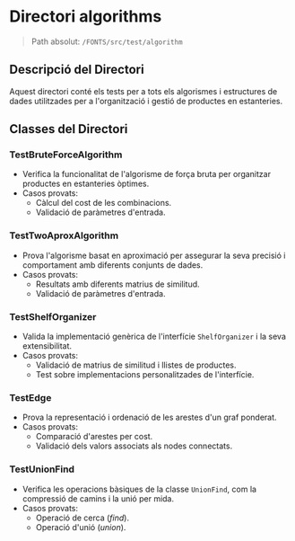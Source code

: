# Directori algorithms  

> Path absolut: `/FONTS/src/test/algorithm`  

## Descripció del Directori  
Aquest directori conté els tests per a tots els algorismes i estructures de dades utilitzades per a l'organització i gestió de productes en estanteries.  

## Classes del Directori  

### **TestBruteForceAlgorithm**  
- Verifica la funcionalitat de l'algorisme de força bruta per organitzar productes en estanteries òptimes.  
- Casos provats:  
  - Càlcul del cost de les combinacions.  
  - Validació de paràmetres d'entrada.  

### **TestTwoAproxAlgorithm**  
- Prova l'algorisme basat en aproximació per assegurar la seva precisió i comportament amb diferents conjunts de dades.  
- Casos provats:  
  - Resultats amb diferents matrius de similitud.  
  - Validació de paràmetres d'entrada.  

### **TestShelfOrganizer**  
- Valida la implementació genèrica de l'interfície `ShelfOrganizer` i la seva extensibilitat.  
- Casos provats:  
  - Validació de matrius de similitud i llistes de productes.  
  - Test sobre implementacions personalitzades de l'interfície.  

### **TestEdge**  
- Prova la representació i ordenació de les arestes d'un graf ponderat.  
- Casos provats:  
  - Comparació d'arestes per cost.  
  - Validació dels valors associats als nodes connectats.  

### **TestUnionFind**  
- Verifica les operacions bàsiques de la classe `UnionFind`, com la compressió de camins i la unió per mida.  
- Casos provats:  
  - Operació de cerca (*find*).  
  - Operació d'unió (*union*).  